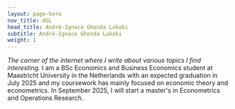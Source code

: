 ```yaml
---
layout: page-hero
nav_title: AGL
head_title: André-Ignace Ghonda Lukoki
subtitle: André-Ignace Ghonda Lukoki
weight: 1
---
```


*The corner of the internet where I write about various topics I find interesting.* I am a BSc Economics and Business Economics student at Maastricht University in the Netherlands with an expected graduation in July 2025 and my coursework has mainly focused on economic theory and econometrics. In September 2025, I will start a master's in Econometrics and Operations Research.

